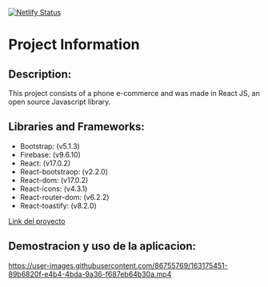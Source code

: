 [![Netlify Status](https://api.netlify.com/api/v1/badges/bf719359-9fba-4380-8dad-3f5f00864b90/deploy-status)](https://app.netlify.com/sites/lftech/deploys)

# Project Information

## Description: 
This project consists of a phone e-commerce and was made in React JS, an open source Javascript library.

## Libraries and Frameworks:
* Bootstrap: (v5.1.3)
* Firebase: (v9.6.10)
* React: (v17.0.2)
* React-bootstraop: (v2.2.0)
* React-dom: (v17.0.2)
* React-icons: (v4.3.1)
* React-router-dom: (v6.2.2)
* React-toastify: (v8.2.0)

[Link del proyecto](https://lftech.netlify.app/)

## Demostracion y uso de la aplicacion:
https://user-images.githubusercontent.com/86755769/163175451-89b6820f-e4b4-4bda-9a36-f687eb64b30a.mp4

